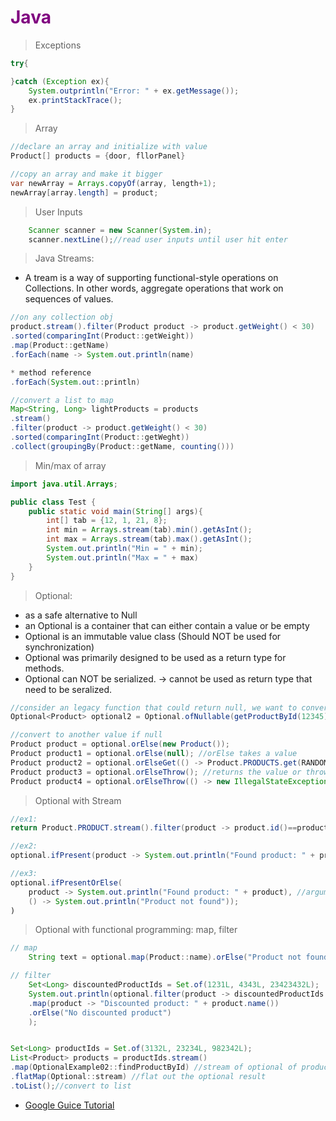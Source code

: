 # <span style="color:purple">Java</span>

> Exceptions
```java
try{

}catch (Exception ex){
    System.outprintln("Error: " + ex.getMessage());
    ex.printStackTrace();
}
```

> Array  
```java
//declare an array and initialize with value
Product[] products = {door, fllorPanel}

//copy an array and make it bigger
var newArray = Arrays.copyOf(array, length+1);
newArray[array.length] = product;


```

> User Inputs
```java
    Scanner scanner = new Scanner(System.in);
    scanner.nextLine();//read user inputs until user hit enter
```

> Java Streams:  
* A tream is a way of supporting functional-style operations on Collections.  In other words, aggregate operations that work on sequences of values.

```java
//on any collection obj
product.stream().filter(Product product -> product.getWeight() < 30)
.sorted(comparingInt(Product::getWeight))
.map(Product::getName)
.forEach(name -> System.out.println(name) 

* method reference
.forEach(System.out::println)
```

```java
//convert a list to map
Map<String, Long> lightProducts = products
.stream()
.filter(product -> product.getWeight() < 30)
.sorted(comparingInt(Product::getWeght))
.collect(groupingBy(Product::getName, counting()))
```


> Min/max of array  
```java
import java.util.Arrays;

public class Test {
    public static void main(String[] args){
        int[] tab = {12, 1, 21, 8};
        int min = Arrays.stream(tab).min().getAsInt();
        int max = Arrays.stream(tab).max().getAsInt();
        System.out.println("Min = " + min);
        System.out.println("Max = " + max)
    }
}
```

> Optional:  
* as a safe alternative to Null
* an Optional is a container that can either contain a value or be empty
* Optional is an immutable value class (Should NOT be used for synchronization)
* Optional was primarily designed to be used as a return type for methods.
* Optional can NOT be serialized.  -> cannot be used as return type that need to be seralized.

```java  
//consider an legacy function that could return null, we want to convert it to return Optional
Optional<Product> optional2 = Optional.ofNullable(getProductById(12345)); //to convert getProductById which could return null to become return Optional

//convert to another value if null
Product product = optional.orElse(new Product());
Product product1 = optional.orElse(null); //orElse takes a value
Product product2 = optional.orElseGet(() -> Product.PRODUCTS.get(RANDOM.nextInt(Product.PRODUCTS.size()))); //orElseGet takes a supplier
Product product3 = optional.orElseThrow(); //returns the value or throw NoSuchElement if empty
Product product4 = optional.orElseThrow(() -> new IllegalStateException("ErrorMsg")); //2nd form, takes supplier
```

> Optional with Stream

```java
//ex1:
return Product.PRODUCT.stream().filter(product -> product.id()==productId).findFirst(); //this returns an optional for the 1st element of the stream after filter

//ex2:
optional.ifPresent(product -> System.out.println("Found product: " + product));

//ex3: 
optional.ifPresentOrElse(
    product -> System.out.println("Found product: " + product), //argument 1
    () -> System.out.println("Product not found"));
)

```

> Optional with functional programming: map, filter
```java
// map
    String text = optional.map(Product::name).orElse("Product not found"); //transform an optinal to an String

// filter
    Set<Long> discountedProductIds = Set.of(1231L, 4343L, 23423432L);
    System.out.println(optional.filter(product -> discountedProductIds.contains(product.id()))
    .map(product -> "Discounted product: " + product.name())
    .orElse("No discounted product")
    );


Set<Long> productIds = Set.of(3132L, 23234L, 982342L);
List<Product> products = productIds.stream()
.map(OptionalExample02::findProductById) //stream of optional of product
.flatMap(Optional::stream) //flat out the optional result
.toList();//convert to list
```

* [Google Guice Tutorial](https://github.com/mvpjava/google-guice-tutorials)